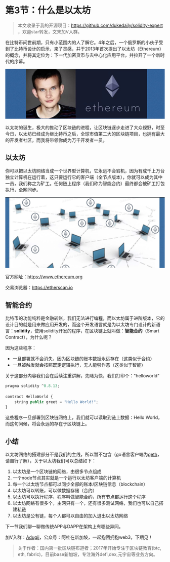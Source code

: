#  第3节：什么是以太坊

>  本文收录于我的开源项目：https://github.com/dukedaily/solidity-expert ，欢迎star转发，文末加V入群。



在比特币问世前期，只有小范围内的人了解它。4年之后，一个俄罗斯的小伙子受到了比特币设计的启示，来了灵感，并于2013年首次提出了以太坊（Ethereum）的概念，并将其定位为：下一代加密货币与去中心化应用平台，并拉开了一个新时代的序幕。

![v_ethereum](assets/v_ethereum.png)



以太坊的诞生，极大的推动了区块链的进程，让区块链逐步走进了大众视野，时至今日，以太坊已经成为继比特币之后，全球市值第二大的区块链项目，也拥有最大的开发者社区，而我将带领你成为万千开发者一员。



## 以太坊

你可以把以太坊网络当成一个世界型计算机，它永远不会宕机，因为有成千上万台独立计算机在运行着，这只要运行它的客户端（全节点版本），你就可以成为其中一员，我们称之为矿工。任何链上程序（我们称为智能合约）最终都会被矿工打包执行，全网同步。

![image-20220815202020257](assets/image-20220815202020257.png)

官方网址：https://www.ethereum.org

交易浏览器：https://etherscan.io



## 智能合约

比特币的功能纯粹是金融转账，我们无法进行编程，而以太坊属于进阶版本，它的设计目的就是用来做应用开发的，而这个开发语言就是为以太坊专门设计的新语言：**solidity**，使用solidity开发的程序，在区块链上就叫做：**智能合约**（Smart Contract），为什么呢？

因为这些程序：

- 一旦部署就不会消失，因为区块链的账本数据永远存在（这类似于合约）
- 一旦被触发就会按照既定逻辑执行，无人能够作恶（这类似于智能）



关于这部分内容我们会在后续注重讲解，先睹为快，我们打印个："helloworld"

```js
pragma solidity ^0.8.13;

contract HelloWorld {
    string public greet = "Hello World!";
}
```

这些程序一旦部署到区块链网络上，我们就可以读取到链上数据：Hello World，而这句问候，将会永远的存在于区块链上。



## 小结

以太坊网络的搭建部分不是我们的主线，所以暂不包含（go语言客户端为[geth](https://geth.ethereum.org/)，请自行了解），关于以太坊我们可以总结如下：

1. 以太坊是一个区块链的网络，由很多节点组成
2. 一个node节点其实就是一个运行以太坊客户端的计算机
3. 每一个以太坊节点都可以同步全部的账本/区块链信息（blockchain）
4. 以太坊可以转账，可以做数据存储（合约）
5. 以太坊可以执行程序，程序叫做智能合约，所有节点都运行这个程序
6. 以太坊网络有很多个，主网只有一个，还有很多测试网络，我们也可以自己搭建私链
7. 以太坊是公有链，每个人都可以自由的加入退出以太坊网络



下一节我们聊一聊做传统APP与DAPP在架构上有哪些异同。



加V入群：[Adugii](https://github.com/dukedaily/solidity-expert/blob/main/assets/image-20220810134215759.png)，公众号：阿杜在新加坡，一起抱团拥抱web3，下期见！



> 关于作者：国内第一批区块链布道者；2017年开始专注于区块链教育(btc, eth, fabric)，目前base新加坡，专注海外defi,dex,元宇宙等业务方向。
